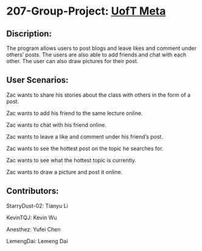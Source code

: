 # 207-Group-Project: [UofT Meta](https://uoftmeta.ca)

## Discription:

The program allows users to post blogs and leave likes and comment under others’ posts. The users are also able to add friends and chat with each other. The user can also draw pictures for their post.

## User Scenarios:

Zac wants to share his stories about the class with others in the form of a post.

Zac wants to add his friend to the same lecture online.

Zac wants to chat with his friend online.

Zac wants to leave a like and comment under his friend’s post.

Zac wants to see the hottest post on the topic he searches for.

Zac wants to see what the hottest topic is currently.

Zac wants to draw a picture and post it online.

## Contributors:

StarryDust-02: Tianyu Li

KevinTQJ: Kevin Wu

Anesthez: Yufei Chen

LemengDai: Lemeng Dai
